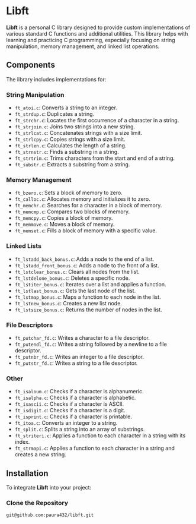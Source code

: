 # Libft

**Libft** is a personal C library designed to provide custom implementations of various standard C functions and additional utilities. This library helps with learning and practicing C programming, especially focusing on string manipulation, memory management, and linked list operations.

## Components

The library includes implementations for:

### String Manipulation
- `ft_atoi.c`: Converts a string to an integer.
- `ft_strdup.c`: Duplicates a string.
- `ft_strchr.c`: Locates the first occurrence of a character in a string.
- `ft_strjoin.c`: Joins two strings into a new string.
- `ft_strlcat.c`: Concatenates strings with a size limit.
- `ft_strlcpy.c`: Copies strings with a size limit.
- `ft_strlen.c`: Calculates the length of a string.
- `ft_strnstr.c`: Finds a substring in a string.
- `ft_strtrim.c`: Trims characters from the start and end of a string.
- `ft_substr.c`: Extracts a substring from a string.

### Memory Management
- `ft_bzero.c`: Sets a block of memory to zero.
- `ft_calloc.c`: Allocates memory and initializes it to zero.
- `ft_memchr.c`: Searches for a character in a block of memory.
- `ft_memcmp.c`: Compares two blocks of memory.
- `ft_memcpy.c`: Copies a block of memory.
- `ft_memmove.c`: Moves a block of memory.
- `ft_memset.c`: Fills a block of memory with a specific value.

### Linked Lists
- `ft_lstadd_back_bonus.c`: Adds a node to the end of a list.
- `ft_lstadd_front_bonus.c`: Adds a node to the front of a list.
- `ft_lstclear_bonus.c`: Clears all nodes from the list.
- `ft_lstdelone_bonus.c`: Deletes a specific node.
- `ft_lstiter_bonus.c`: Iterates over a list and applies a function.
- `ft_lstlast_bonus.c`: Gets the last node of the list.
- `ft_lstmap_bonus.c`: Maps a function to each node in the list.
- `ft_lstnew_bonus.c`: Creates a new list node.
- `ft_lstsize_bonus.c`: Returns the number of nodes in the list.

### File Descriptors
- `ft_putchar_fd.c`: Writes a character to a file descriptor.
- `ft_putendl_fd.c`: Writes a string followed by a newline to a file descriptor.
- `ft_putnbr_fd.c`: Writes an integer to a file descriptor.
- `ft_putstr_fd.c`: Writes a string to a file descriptor.

### Other
- `ft_isalnum.c`: Checks if a character is alphanumeric.
- `ft_isalpha.c`: Checks if a character is alphabetic.
- `ft_isascii.c`: Checks if a character is ASCII.
- `ft_isdigit.c`: Checks if a character is a digit.
- `ft_isprint.c`: Checks if a character is printable.
- `ft_itoa.c`: Converts an integer to a string.
- `ft_split.c`: Splits a string into an array of substrings.
- `ft_striteri.c`: Applies a function to each character in a string with its index.
- `ft_strmapi.c`: Applies a function to each character in a string and creates a new string.

## Installation

To integrate **Libft** into your project:

### Clone the Repository

```bash
git@github.com:paura432/libft.git
